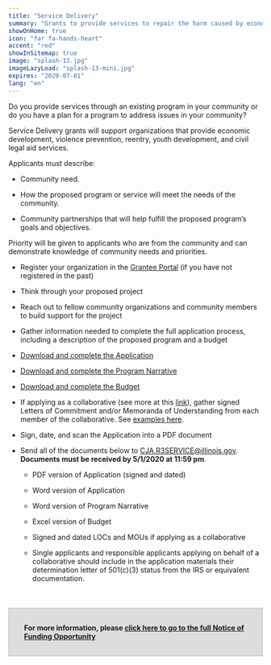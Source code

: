```yaml
---
title: "Service Delivery"
summary: "Grants to provide services to repair the harm caused by economic disinvestment, violence, and the war on drugs "
showOnHome: true
icon: "far fa-hands-heart"
accent: "red"
showInSitemap: true
image: "splash-13.jpg"
imageLazyLoad: "splash-13-mini.jpg"
expires: "2020-07-01"
lang: "en"
---
```


<div data-title="About this Funding Opportunity" data-summary="">

Do you provide services through an existing program in your community or do you have a plan for a program to address issues in your community?

Service Delivery grants will support organizations that provide economic development, violence prevention, reentry, youth development, and civil legal aid services.

Applicants must describe:

- Community need.

- How the proposed program or service will meet the needs of the community.

- Community partnerships that will help fulfill the proposed program’s goals and objectives.

Priority will be given to applicants who are from the community and can demonstrate knowledge of community needs and priorities.

</div>

<div data-title="Getting Started" data-summary="">

- Register your organization in the [Grantee Portal](https://grants.illinois.gov/portal/) (if you have not registered in the past)

- Think through your proposed project

- Reach out to fellow community organizations and community members to build support for the project

- Gather information needed to complete the full application process, including a description of the proposed program and a budget

</div>

<div data-title="Completing the Application" data-summary="">

- [Download and complete the Application](https://icjia.illinois.gov/gata)

- [Download and complete the Program Narrative](https://icjia.illinois.gov/gata)

- [Download and complete the Budget](https://icjia.illinois.gov/gata)

- If applying as a collaborative (see more at this [link](/collaboratives)), gather signed Letters of Commitment and/or Memoranda of Understanding from each member of the collaborative. See [examples here](https://icjia.illinois.gov/grants).

</div>

<div data-title="Submitting the Application" data-summary="">

- Sign, date, and scan the Application into a PDF document

- Send all of the documents below to CJA.R3SERVICE@illinois.gov. **Documents must be received by 5/1/2020 at 11:59 pm**.

  - PDF version of Application (signed and dated)

  - Word version of Application

  - Word version of Program Narrative

  - Excel version of Budget

  - Signed and dated LOCs and MOUs if applying as a collaborative

  - Single applicants and responsible applicants applying on behalf of a collaborative should include in the application materials their determination letter of 501(c)(3) status from the IRS or equivalent documentation.

<div style="background: #ddd; padding: 30px; border: 1px solid #bbb; font-weight: bold; margin-top: 50px;" class="text-left">For more information, please
<a href="https://icjia.illinois.gov/grants">click here to go to the full Notice of Funding Opportunity</a></div>

</div>
